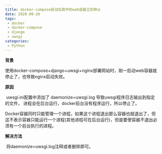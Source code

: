 ```yaml
---
title: docker-compose启动后其中的web容器立刻停止
date: 2020-09-20
tags:
 - docker
 - docker-compose
 - django
 - uwsgi
categories:
 - Python
---
```


<!-- more -->

**背景**

​        使用docker-compose+django+uwsgi+nginx部署网站时，刚一启动web容器就停止了，也导致nginx启动失败。

**原因**

​        uwsgi.ini配置中添加了 daemonize=uwsgi.log 导致uwsgi程序日志输出到指定的文件， 进程会在后台运行，docker前台没有程序运行，所以停止了。

​        Docker容器同时只能管理一个进程，如果这个进程退出那么容器也就退出了，但这不表示容器只能运行一个进程(其他进程可在后台运行)，但是要使容器不退出必须有一个前台执行的进程。

**解决方法**

​        将daemonize=uwsgi.log注释或者删除即可。